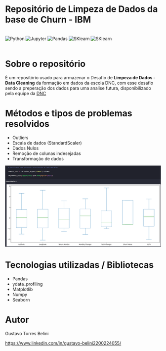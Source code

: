 # Repositório de Limpeza de Dados da base de Churn - IBM

<div style= 'display: inline_block'><br/>
    <img alt='Python' src='https://img.shields.io/badge/python-3670A0?style=for-the-badge&logo=python&logoColor=ffdd54'>
    <img alt='Jupyter' src='https://img.shields.io/badge/jupyter-%23FA0F00.svg?style=for-the-badge&logo=jupyter&logoColor=white'>
    <img alt='Pandas' src='https://img.shields.io/badge/pandas-%23150458.svg?style=for-the-badge&logo=pandas&logoColor=white'>
    <img alt='SKlearn' src='https://img.shields.io/badge/scikit--learn-%23F7931E.svg?style=for-the-badge&logo=scikit-learn&logoColor=white'>
    <img alt='SKlearn' src='https://img.shields.io/badge/Matplotlib-%23ffffff.svg?style=for-the-badge&logo=Matplotlib&logoColor=black'>
</div><br>



# Sobre o repositório

É um repositório usado para armazenar o Desafio de  **Limpeza de Dados - Data Cleaning** da formação em dados da escola DNC, com esse desafio sendo a preperação dos dados para uma analise futura, disponibilizado pela equipe da [DNC](https://www.escoladnc.com.br/ "Site da DNC")

# Métodos e tipos de problemas resolvidos
- Outliers
- Escala de dados (StandardScaler)
- Dados Nulos
- Remoção de colunas indesejadas
- Transformação de dados


![Dashboard BI](https://github.com/GTBelini22/prj_churn_clientes_Case_IBM/blob/main/assets/Verificando%20Outliers.png)

# Tecnologias utilizadas / Bibliotecas
- Pandas
- ydata_profiling
- Matplotlib
- Numpy
- Seaborn


# Autor

Gustavo Torres Belini

https://www.linkedin.com/in/gustavo-belini2200224055/

